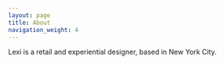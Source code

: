 ```yaml
---
layout: page
title: About
navigation_weight: 4
---
```


Lexi is a retail and experiential designer, based in New York City.
